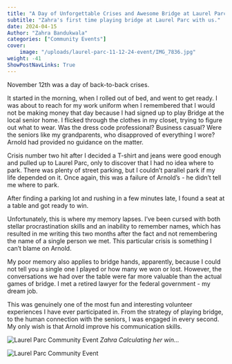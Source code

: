```yaml
---
title: "A Day of Unforgettable Crises and Awesome Bridge at Laurel Parc"
subtitle: "Zahra's first time playing bridge at Laurel Parc with us."
date: 2024-04-15
Author: "Zahra Bandukwala"
categories: ["Community Events"]
cover:
    image: "/uploads/laurel-parc-11-12-24-event/IMG_7836.jpg"
weight: -41
ShowPostNavLinks: True
---
```


November 12th was a day of back-to-back crises.

It started in the morning, when I rolled out of bed, and went to get ready. I was about to reach for my work uniform when I remembered that I would not be making money that day because I had signed up to play Bridge at the local senior home. I flicked through the clothes in my closet, trying to figure out what to wear. Was the dress code professional? Business casual? Were the seniors like my grandparents, who disapproved of everything I wore? Arnold had provided no guidance on the matter.

Crisis number two hit after I decided a T-shirt and jeans were good enough and pulled up to Laurel Parc, only to discover that I had no idea where to park. There was plenty of street parking, but I couldn’t parallel park if my life depended on it. Once again, this was a failure of Arnold’s - he didn’t tell me where to park.

After finding a parking lot and rushing in a few minutes late, I found a seat at a table and got ready to win.

Unfortunately, this is where my memory lapses. I’ve been cursed with both stellar procrastination skills and an inability to remember names, which has resulted in me writing this two months after the fact and not remembering the name of a single person we met. This particular crisis is something I can’t blame on Arnold.

My poor memory also applies to bridge hands, apparently, because I could not tell you a single one I played or how many we won or lost. However, the conversations we had over the table were far more valuable than the actual games of bridge. I met a retired lawyer for the federal government - my dream job.

This was genuinely one of the most fun and interesting volunteer experiences I have ever participated in. From the strategy of playing bridge, to the human connection with the seniors, I was engaged in every second. My only wish is that Arnold improve his communication skills.


![Laurel Parc Community Event](/uploads/laurel-parc-11-12-24-event/IMG_2403.jpg)
*Zahra Calculating her win...*

![Laurel Parc Community Event](/uploads/laurel-parc-11-12-24-event/IMG_2400.jpg)
